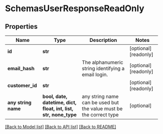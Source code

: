 # SchemasUserResponseReadOnly


## Properties
Name | Type | Description | Notes
------------ | ------------- | ------------- | -------------
**id** | **str** |  | [optional] [readonly] 
**email_hash** | **str** | The alphanumeric string identifying a email login. | [optional] [readonly] 
**customer_id** | **str** |  | [optional] [readonly] 
**any string name** | **bool, date, datetime, dict, float, int, list, str, none_type** | any string name can be used but the value must be the correct type | [optional]

[[Back to Model list]](../README.md#documentation-for-models) [[Back to API list]](../README.md#documentation-for-api-endpoints) [[Back to README]](../README.md)


